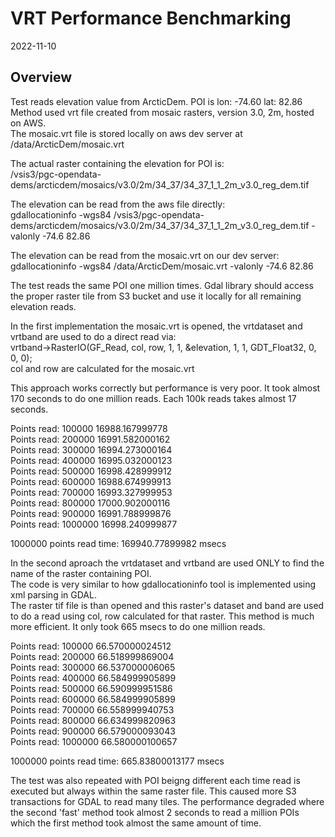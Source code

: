 # VRT Performance Benchmarking

2022-11-10

## Overview

Test reads elevation value from ArcticDem. POI is lon: -74.60  lat: 82.86  
Method used vrt file created from mosaic rasters, version 3.0, 2m, hosted on AWS.  
The mosaic.vrt file is stored locally on aws dev server at /data/ArcticDem/mosaic.vrt  

The actual raster containing the elevation for POI is:   
/vsis3/pgc-opendata-dems/arcticdem/mosaics/v3.0/2m/34_37/34_37_1_1_2m_v3.0_reg_dem.tif  

The elevation can be read from the aws file directly:  
gdallocationinfo -wgs84 /vsis3/pgc-opendata-dems/arcticdem/mosaics/v3.0/2m/34_37/34_37_1_1_2m_v3.0_reg_dem.tif -valonly -74.6 82.86  

The elevation can be read from the mosaic.vrt on our dev server:  
gdallocationinfo -wgs84 /data/ArcticDem/mosaic.vrt -valonly -74.6 82.86  


The test reads the same POI one million times. Gdal library should access the proper raster tile from S3 bucket and use it locally 
for all remaining elevation reads.   

In the first implementation the mosaic.vrt is opened, the vrtdataset and vrtband are used to do a direct read via:  
vrtband->RasterIO(GF_Read, col, row, 1, 1, &elevation, 1, 1, GDT_Float32, 0, 0, 0);  
col and row are calculated for the mosaic.vrt  

This approach works correctly but performance is very poor. It took almost 170 seconds to do one million reads. Each 100k reads takes almost 17 seconds.  
  
Points read:	100000	16988.167999778  
Points read:	200000	16991.582000162  
Points read:	300000	16994.273000164  
Points read:	400000	16995.032000123  
Points read:	500000	16998.428999912  
Points read:	600000	16988.674999913  
Points read:	700000	16993.327999953  
Points read:	800000	17000.902000116  
Points read:	900000	16991.788999876  
Points read:	1000000	16998.240999877  
  
1000000	points read time: 169940.77899982 msecs  
  
  
In the second aproach the vrtdataset and vrtband are used ONLY to find the name of the raster containing POI.  
The code is very similar to how gdallocationinfo tool is implemented using xml parsing in GDAL.  
The raster tif file is than opened and this raster's dataset and band are used to do a read using col, row calculated for that
raster. This method is much more efficient. It only took 665 msecs to do one million reads.  
  
Points read:	100000	66.570000024512  
Points read:	200000	66.518999869004  
Points read:	300000	66.537000006065  
Points read:	400000	66.584999905899  
Points read:	500000	66.590999951586  
Points read:	600000	66.584999905899  
Points read:	700000	66.558999940753  
Points read:	800000	66.634999820963  
Points read:	900000	66.579000093043  
Points read:	1000000	66.580000100657  
  
1000000	points read time: 665.83800013177 msecs  
  

The test was also repeated with POI beigng different each time read is executed but always within the same raster file. This caused 
more S3 transactions for GDAL to read many tiles. The performance degraded where the second 'fast' method took almost 2 seconds to read a million POIs which the first method took almost the same amount of time.   



